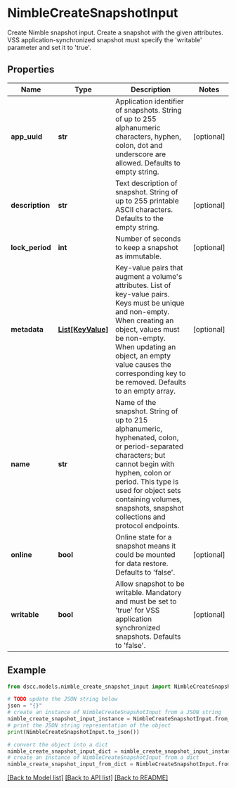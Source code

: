 # NimbleCreateSnapshotInput

Create Nimble snapshot input. Create a snapshot with the given attributes. VSS application-synchronized snapshot must specify the 'writable' parameter and set it to 'true'.

## Properties

Name | Type | Description | Notes
------------ | ------------- | ------------- | -------------
**app_uuid** | **str** | Application identifier of snapshots. String of up to 255 alphanumeric characters, hyphen, colon, dot and underscore are allowed. Defaults to empty string. | [optional] 
**description** | **str** | Text description of snapshot. String of up to 255 printable ASCII characters. Defaults to the empty string. | [optional] 
**lock_period** | **int** | Number of seconds to keep a snapshot as immutable. | [optional] 
**metadata** | [**List[KeyValue]**](KeyValue.md) | Key-value pairs that augment a volume&#39;s attributes. List of key-value pairs. Keys must be unique and non-empty. When creating an object, values must be non-empty. When updating an object, an empty value causes the corresponding key to be removed. Defaults to an empty array. | [optional] 
**name** | **str** | Name of the snapshot. String of up to 215 alphanumeric, hyphenated, colon, or period-separated characters; but cannot begin with hyphen, colon or period. This type is used for object sets containing volumes, snapshots, snapshot collections and protocol endpoints. | 
**online** | **bool** | Online state for a snapshot means it could be mounted for data restore. Defaults to &#39;false&#39;. | [optional] 
**writable** | **bool** | Allow snapshot to be writable. Mandatory and must be set to &#39;true&#39; for VSS application synchronized snapshots. Defaults to &#39;false&#39;. | [optional] 

## Example

```python
from dscc.models.nimble_create_snapshot_input import NimbleCreateSnapshotInput

# TODO update the JSON string below
json = "{}"
# create an instance of NimbleCreateSnapshotInput from a JSON string
nimble_create_snapshot_input_instance = NimbleCreateSnapshotInput.from_json(json)
# print the JSON string representation of the object
print(NimbleCreateSnapshotInput.to_json())

# convert the object into a dict
nimble_create_snapshot_input_dict = nimble_create_snapshot_input_instance.to_dict()
# create an instance of NimbleCreateSnapshotInput from a dict
nimble_create_snapshot_input_from_dict = NimbleCreateSnapshotInput.from_dict(nimble_create_snapshot_input_dict)
```
[[Back to Model list]](../README.md#documentation-for-models) [[Back to API list]](../README.md#documentation-for-api-endpoints) [[Back to README]](../README.md)


